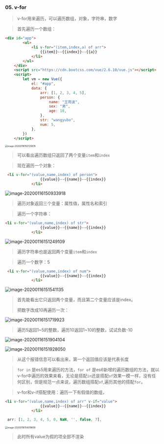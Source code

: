 ### 05. v-for

> v-for用来遍历，可以遍历数组，对象，字符串，数字

> 首先遍历一个数组：

```html
<div id="app">
        <ul>
            <li v-for="(item,index,a) of arr">
                {{item}}--{{index}}--{{a}}
            </li>
        </ul>
    </div>
    <script src="https://cdn.bootcss.com/vue/2.6.10/vue.js"></script>
    <script>
        let vm = new Vue({
            el: "#app",
            data: {
                arr: [1, 2, 3, 4, 5],
                person: {
                    name: "王雨波",
                    sex: "男",
                    age: 18,
                },
                str: "wangyubo",
                num: 5,
            },
        })
    </script>
```

<img src="C:\Users\王雨波\AppData\Roaming\Typora\typora-user-images\image-20200116150720876.png" alt="image-20200116150720876" style="zoom:50%;" />

> 可以看出遍历数组只返回了两个变量`item`和`index`

> 现在遍历一个对象：

```html
 <li v-for="(value,name,index) of person">
                {{value}}--{{name}}--{{index}}
            </li>
```

![image-20200116150933918](C:\Users\王雨波\AppData\Roaming\Typora\typora-user-images\image-20200116150933918.png)

> 遍历对象返回三个变量：属性值，属性名和索引

> 遍历一个字符串：

```html
<li v-for="(value,name,index) of str">
                {{value}}--{{name}}--{{index}}
            </li>
```

![image-20200116151249109](C:\Users\王雨波\AppData\Roaming\Typora\typora-user-images\image-20200116151249109.png)

> 遍历字符串也是返回两个变量`item`和`index`

> 遍历一个数字：5

```html
 <li v-for="(value,name,index) of num">
                {{value}}--{{name}}--{{index}}
            </li>
```

![image-20200116151541135](C:\Users\王雨波\AppData\Roaming\Typora\typora-user-images\image-20200116151541135.png)

> 首先能看出它只返回两个变量，而且第二个变量应该是index。
>
> 把数字改成10再遍历一次：

![image-20200116151719923](C:\Users\王雨波\AppData\Roaming\Typora\typora-user-images\image-20200116151719923.png)

> 遍历5返回1~5的整数，遍历10返回1~10的整数，试试负数-10

![image-20200116151904104](C:\Users\王雨波\AppData\Roaming\Typora\typora-user-images\image-20200116151904104.png)

![image-20200116151928050](C:\Users\王雨波\AppData\Roaming\Typora\typora-user-images\image-20200116151928050.png)

> 从这个报错信息可以看出来，第一个返回值应该是代表长度

> `for in` 是es5用来遍历的方法，`for of` 是es6新增的遍历数组的方法，就以v-for中遍历的效果来看，无论是搭配`in`还是搭配`of`效果一模一样，没有任何区别，但是规范一点来说，遍历数组搭配`of`,遍历其他的搭配`for`。

> v-for和v-if搭配使用：遍历一下有假值的数组，

```html
<li v-for="(value,name,index) of arr" v-if="value">
                {{value}}--{{name}}--{{index}}
            </li>
```

```js
 arr: [1, 2, 3, 4, 5, 0, NaN, '', false, 7],
```

<img src="C:\Users\王雨波\AppData\Roaming\Typora\typora-user-images\image-20200116154019659.png" alt="image-20200116154019659" style="zoom:50%;" />

> 此时所有value为假的项全部不渲染

